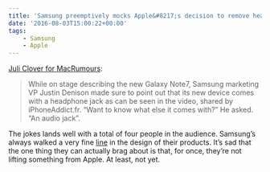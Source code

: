 ```yaml
---
title: 'Samsung preemptively mocks Apple&#8217;s decision to remove headphone jack'
date: '2016-08-03T15:00:22+00:00'
tags:
    - Samsung
    - Apple
---
```


[Juli Clover for MacRumours](https://www.macrumors.com/2016/08/02/samsung-mocks-apple-headphone-jack-removal/):

> While on stage describing the new Galaxy Note7, Samsung marketing VP Justin Denison made sure to point out that its new device comes with a headphone jack as can be seen in the video, shared by iPhoneAddict.fr. “Want to know what else it comes with?” He asked. “An audio jack”.

The jokes lands well with a total of four people in the audience. Samsung’s always walked a very fine [line](https://en.wikipedia.org/wiki/Apple_Inc._v._Samsung_Electronics_Co.) in the design of their products. It’s sad that the one thing they can actually brag about is that, for once, they’re not lifting something from Apple. At least, not yet.